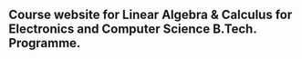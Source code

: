 ## Course website for Linear Algebra & Calculus for Electronics and Computer Science B.Tech. Programme.
